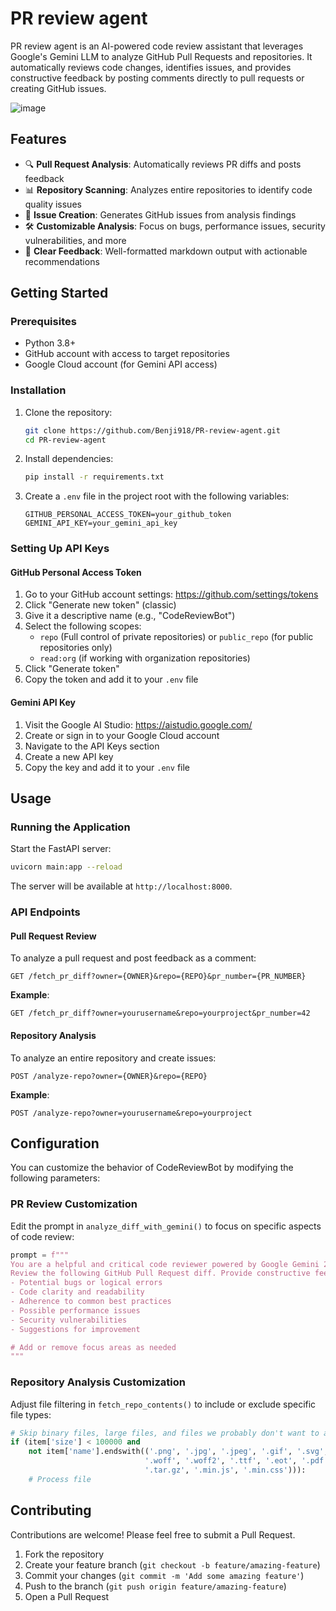 # PR review agent

PR review agent is an AI-powered code review assistant that leverages Google's Gemini LLM to analyze GitHub Pull Requests and repositories. It automatically reviews code changes, identifies issues, and provides constructive feedback by posting comments directly to pull requests or creating GitHub issues.

![image](https://github.com/Benji918/PR-review-agent/blob/main/Prompt%20Title_%C2%A0Generate%20Application%20Flow%20Diagram%20for%20Simple%20PR%20Review%20Agent%20-%20visual%20selection.png)

## Features

- 🔍 **Pull Request Analysis**: Automatically reviews PR diffs and posts feedback
- 📊 **Repository Scanning**: Analyzes entire repositories to identify code quality issues
- 🚀 **Issue Creation**: Generates GitHub issues from analysis findings
- 🛠️ **Customizable Analysis**: Focus on bugs, performance issues, security vulnerabilities, and more
- 💬 **Clear Feedback**: Well-formatted markdown output with actionable recommendations

## Getting Started

### Prerequisites

- Python 3.8+
- GitHub account with access to target repositories
- Google Cloud account (for Gemini API access)

### Installation

1. Clone the repository:
   ```bash
   git clone https://github.com/Benji918/PR-review-agent.git
   cd PR-review-agent
   ```

2. Install dependencies:
   ```bash
   pip install -r requirements.txt
   ```

3. Create a `.env` file in the project root with the following variables:
   ```
   GITHUB_PERSONAL_ACCESS_TOKEN=your_github_token
   GEMINI_API_KEY=your_gemini_api_key
   ```

### Setting Up API Keys

#### GitHub Personal Access Token

1. Go to your GitHub account settings: https://github.com/settings/tokens
2. Click "Generate new token" (classic)
3. Give it a descriptive name (e.g., "CodeReviewBot")
4. Select the following scopes:
   - `repo` (Full control of private repositories) or `public_repo` (for public repositories only)
   - `read:org` (if working with organization repositories)
5. Click "Generate token"
6. Copy the token and add it to your `.env` file

#### Gemini API Key

1. Visit the Google AI Studio: https://aistudio.google.com/
2. Create or sign in to your Google Cloud account
3. Navigate to the API Keys section
4. Create a new API key
5. Copy the key and add it to your `.env` file

## Usage

### Running the Application

Start the FastAPI server:

```bash
uvicorn main:app --reload
```

The server will be available at `http://localhost:8000`.

### API Endpoints

#### Pull Request Review

To analyze a pull request and post feedback as a comment:

```
GET /fetch_pr_diff?owner={OWNER}&repo={REPO}&pr_number={PR_NUMBER}
```

**Example**:
```
GET /fetch_pr_diff?owner=yourusername&repo=yourproject&pr_number=42
```

#### Repository Analysis

To analyze an entire repository and create issues:

```
POST /analyze-repo?owner={OWNER}&repo={REPO}
```

**Example**:
```
POST /analyze-repo?owner=yourusername&repo=yourproject
```

## Configuration

You can customize the behavior of CodeReviewBot by modifying the following parameters:

### PR Review Customization

Edit the prompt in `analyze_diff_with_gemini()` to focus on specific aspects of code review:

```python
prompt = f"""
You are a helpful and critical code reviewer powered by Google Gemini 2.0 Flash.
Review the following GitHub Pull Request diff. Provide constructive feedback focusing on:
- Potential bugs or logical errors
- Code clarity and readability
- Adherence to common best practices
- Possible performance issues
- Security vulnerabilities
- Suggestions for improvement

# Add or remove focus areas as needed
"""
```

### Repository Analysis Customization

Adjust file filtering in `fetch_repo_contents()` to include or exclude specific file types:

```python
# Skip binary files, large files, and files we probably don't want to analyze
if (item['size'] < 100000 and 
    not item['name'].endswith(('.png', '.jpg', '.jpeg', '.gif', '.svg', '.ico', 
                              '.woff', '.woff2', '.ttf', '.eot', '.pdf', '.zip', 
                              '.tar.gz', '.min.js', '.min.css'))):
    # Process file
```


## Contributing

Contributions are welcome! Please feel free to submit a Pull Request.

1. Fork the repository
2. Create your feature branch (`git checkout -b feature/amazing-feature`)
3. Commit your changes (`git commit -m 'Add some amazing feature'`)
4. Push to the branch (`git push origin feature/amazing-feature`)
5. Open a Pull Request

